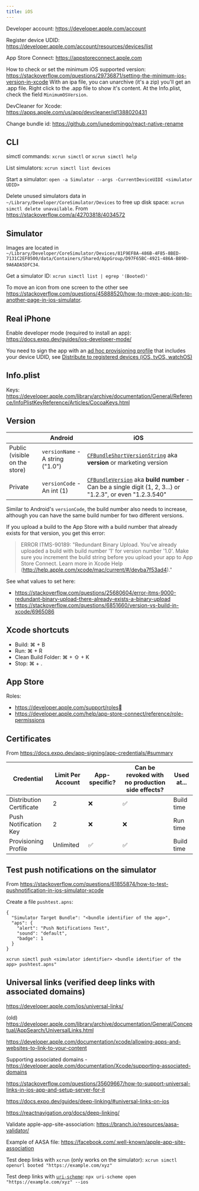 ```yaml
---
title: iOS
---
```


Developer account: https://developer.apple.com/account

Register device UDID: https://developer.apple.com/account/resources/devices/list

App Store Connect: https://appstoreconnect.apple.com

How to check or set the minimum iOS supported version: https://stackoverflow.com/questions/29736871/setting-the-minimum-ios-version-in-xcode
With an ipa file, you can unarchive (it's a zip) you'll get an .app file. Right click to the .app file to show it's content. At the Info.plist, check the field `MinimumOSVersion`.

DevCleaner for Xcode: https://apps.apple.com/us/app/devcleaner/id1388020431

Change bundle id: https://github.com/junedomingo/react-native-rename

## CLI

simctl commands: `xcrun simctl` or `xcrun simctl help`

List simulators: `xcrun simctl list devices`

Start a simulator: `open -a Simulator --args -CurrentDeviceUIDI <simulator UDID>`

Delete unused simulators data in `~/Library/Developer/CoreSimulator/Devices` to free up disk space: `xcrun simctl delete unavailable`. From https://stackoverflow.com/a/42703818/4034572

## Simulator

Images are located in `~/Library/Developer/CoreSimulator/Devices/81F9EF8A-486B-4F85-8BED-7131C2EF0500/data/Containers/Shared/AppGroup/D97F65BC-4921-486A-B89D-9A6ADA5DFC34`.

Get a simulator ID: `xcrun simctl list | egrep '(Booted)'`

To move an icon from one screen to the other see https://stackoverflow.com/questions/45888520/how-to-move-app-icon-to-another-page-in-ios-simulator.

## Real iPhone

Enable developer mode (required to install an app): https://docs.expo.dev/guides/ios-developer-mode/

You need to sign the app with an [ad hoc provisioning profile](https://help.apple.com/xcode/mac/current/#/dev4335bfd3d) that includes your device UDID, see [Distribute to registered devices (iOS, tvOS, watchOS)](https://help.apple.com/xcode/mac/current/#/dev7ccaf4d3c)

## Info.plist

Keys: https://developer.apple.com/library/archive/documentation/General/Reference/InfoPlistKeyReference/Articles/CocoaKeys.html

## Version

|                               | Android                          | iOS                                                                                                                                                                                                                |
| ----------------------------- | -------------------------------- | ------------------------------------------------------------------------------------------------------------------------------------------------------------------------------------------------------------------ |
| Public (visible on the store) | `versionName` - A string ("1.0") | [`CFBundleShortVersionString`](https://developer.apple.com/documentation/bundleresources/information_property_list/cfbundleshortversionstring) aka **version** or marketing version                                |
| Private                       | `versionCode` - An int (1)       | [`CFBundleVersion`](https://developer.apple.com/documentation/bundleresources/information_property_list/cfbundleversion) aka **build number** - Can be a single digit (1, 2, 3...) or "1.2.3", or even "1.2.3.540" |

Similar to Android's `versionCode`, the build number also needs to increase, although you can have the same build number for two different versions.

If you upload a build to the App Store with a build number that already exists for that version, you get this error:

> ERROR ITMS-90189: "Redundant Binary Upload. You've already uploaded a build with build number '1' for version number '1.0'. Make sure you increment the build string before you upload your app to App Store Connect. Learn more in Xcode Help (http://help.apple.com/xcode/mac/current/#/devba7f53ad4)."

See what values to set here:

- https://stackoverflow.com/questions/25680604/error-itms-9000-redundant-binary-upload-there-already-exists-a-binary-upload
- https://stackoverflow.com/questions/6851660/version-vs-build-in-xcode/6965086

## Xcode shortcuts

- Build: ⌘ + B
- Run: ⌘ + R
- Clean Build Folder: ⌘ + ⇧ + K
- Stop: ⌘ + .

## App Store

Roles:

- https://developer.apple.com/support/roles
- https://developer.apple.com/help/app-store-connect/reference/role-permissions

## Certificates

From https://docs.expo.dev/app-signing/app-credentials/#summary

| Credential               | Limit Per Account | App-specific? | Can be revoked with no production side effects? | Used at... |
| ------------------------ | ----------------- | ------------- | ----------------------------------------------- | ---------- |
| Distribution Certificate | 2                 | ❌            | ✅                                              | Build time |
| Push Notification Key    | 2                 | ❌            | ❌                                              | Run time   |
| Provisioning Profile     | Unlimited         | ✅            | ✅                                              | Build time |

## Test push notifications on the simulator

From https://stackoverflow.com/questions/61855874/how-to-test-pushnotification-in-ios-simulator-xcode

Create a file `pushtest.apns`:

```
{
  "Simulator Target Bundle": "<bundle identifier of the app>",
  "aps": {
    "alert": "Push Notifications Test",
    "sound": "default",
    "badge": 1
  }
}
```

```
xcrun simctl push <simulator identifier> <bundle identifier of the app> pushtest.apns"
```

## Universal links (verified deep links with associated domains)

https://developer.apple.com/ios/universal-links/

(old) https://developer.apple.com/library/archive/documentation/General/Conceptual/AppSearch/UniversalLinks.html

https://developer.apple.com/documentation/xcode/allowing-apps-and-websites-to-link-to-your-content

Supporting associated domains - https://developer.apple.com/documentation/Xcode/supporting-associated-domains

https://stackoverflow.com/questions/35609667/how-to-support-universal-links-in-ios-app-and-setup-server-for-it

https://docs.expo.dev/guides/deep-linking/#universal-links-on-ios

https://reactnavigation.org/docs/deep-linking/

Validate apple-app-site-association: https://branch.io/resources/aasa-validator/

Example of AASA file: https://facebook.com/.well-known/apple-app-site-association

Test deep links with `xcrun` (only works on the simulator): `xcrun simctl openurl booted "https://example.com/xyz"`

Test deep links with [`uri-scheme`](https://www.npmjs.com/package/uri-scheme): `npx uri-scheme open "https://example.com/xyz" --ios`

